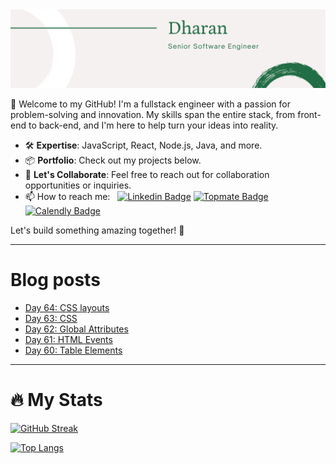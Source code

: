 <img src="./Banner.png" alt="Dharan">

👋 Welcome to my GitHub! I'm a fullstack engineer with a passion for problem-solving and innovation. My skills span the entire stack, from front-end to back-end, and I'm here to help turn your ideas into reality.

- 🛠️ **Expertise**: JavaScript, React, Node.js, Java, and more.
- 📦 **Portfolio**: Check out my projects below.
- 💌 **Let's Collaborate**: Feel free to reach out for collaboration opportunities or inquiries.
- 📫 How to reach me: &nbsp; [![Linkedin Badge](https://img.shields.io/badge/-Dharan_Ganesan-blue?style=flat&logo=Linkedin&logoColor=white)](https://www.linkedin.com/in/dharan-ganesan)
[![Topmate Badge](https://img.shields.io/badge/Topmate-Dharan_Ganesan-blue?style=flat&logo=Topmate&color=ff5b5b)](https://topmate.io/dharan_ganesan) [![Calendly Badge](https://img.shields.io/badge/Calendly-Dharan_Ganesan-blue?&color=white)](https://calendly.com/dharang/15min)

Let's build something amazing together! 🚀


---

# Blog posts
<!-- BLOG-POST-LIST:START -->
- [Day 64: CSS layouts](https://dev.to/dhrn/day-64-css-layouts-3c1i)
- [Day 63: CSS](https://dev.to/dhrn/day-63-css-og2)
- [Day 62: Global Attributes](https://dev.to/dhrn/day-62-global-attributes-3091)
- [Day 61: HTML Events](https://dev.to/dhrn/day-61-html-events-173b)
- [Day 60: Table Elements](https://dev.to/dhrn/day-60-table-elements-3o97)
<!-- BLOG-POST-LIST:END -->

---
# 🔥   My Stats
[![GitHub Streak](http://github-readme-streak-stats.herokuapp.com?user=dhrn&theme=dark&background=000000)](https://git.io/streak-stats)

[![Top Langs](https://github-readme-stats.vercel.app/api/top-langs/?username=dhrn&layout=compact&theme=vision-friendly-dark)](https://github.com/anuraghazra/github-readme-stats)

